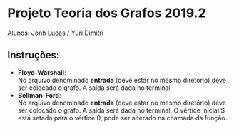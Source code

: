 # Projeto Teoria dos Grafos 2019.2
  Alunos: Jonh Lucas /  Yuri Dimitri
  
## Instruções:
  - <b>Floyd-Warshall</b>:</br>
  No arquivo denominado <b>entrada</b> (deve estar no mesmo diretório) deve ser colocado o grafo. A saída será dada no terminal
  - <b>Bellman-Ford</b>:</br>
  No arquivo denominado <b>entrada</b> (deve estar no mesmo diretório) deve ser colocado o grafo. A saída será dada no terminal. O vértice inicial S está setado para o vértice 0, pode ser alterado na chamada da função.
